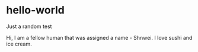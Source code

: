 # hello-world
Just a random test

Hi, I am a fellow human that was assigned a name - Shnwei. I love sushi and ice cream.
